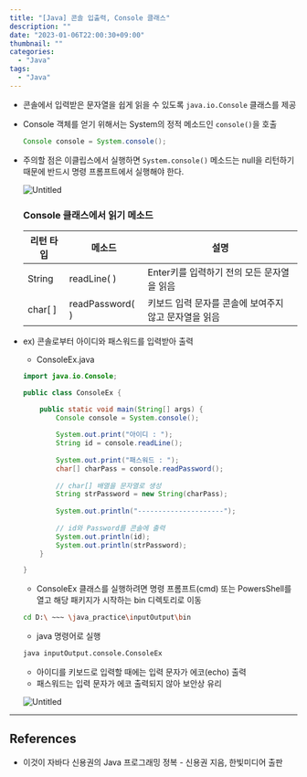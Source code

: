 ```yaml
---
title: "[Java] 콘솔 입출력, Console 클래스"
description: ""
date: "2023-01-06T22:00:30+09:00"
thumbnail: ""
categories:
  - "Java"
tags:
  - "Java"
---
```

<!--more-->

- 콘솔에서 입력받은 문자열을 쉽게 읽을 수 있도록 `java.io.Console` 클래스를 제공
- Console 객체를 얻기 위해서는 System의 정적 메소드인 `console()`을 호출
    
    ```java
    Console console = System.console();
    ```
    
- 주의할 점은 이클립스에서 실행하면 `System.console()` 메소드는 null을 리턴하기 때문에 반드시 명령 프롬프트에서 실행해야 한다.
    
    ![Untitled](/images/lang_java/inputOutput/Console_클래스/Untitled.png)
    
    ### Console 클래스에서 읽기 메소드
    
    | 리턴 타입 | 메소드 | 설명 |
    | --- | --- | --- |
    | String | readLine( ) | Enter키를 입력하기 전의 모든 문자열을 읽음 |
    | char[ ] | readPassword( ) | 키보드 입력 문자를 콘솔에 보여주지 않고 문자열을 읽음 |
- ex) 콘솔로부터 아이디와 패스워드를 입력받아 출력
    - ConsoleEx.java
    
    ```java
    import java.io.Console;
    
    public class ConsoleEx {
    
    	public static void main(String[] args) {
    		Console console = System.console();
    		
    		System.out.print("아이디 : ");
    		String id = console.readLine();
    		
    		System.out.print("패스워드 : ");
    		char[] charPass = console.readPassword();
    		
    		// char[] 배열을 문자열로 생성
    		String strPassword = new String(charPass);
    		
    		System.out.println("---------------------");
    		
    		// id와 Password를 콘솔에 출력
    		System.out.println(id);
    		System.out.println(strPassword);
    	}
    
    }
    ```
    
    - ConsoleEx 클래스를 실행하려면 명령 프롬프트(cmd) 또는 PowersShell를 열고 해당 패키지가 시작하는 bin 디렉토리로 이동
    
    ```bash
    cd D:\ ~~~ \java_practice\inputOutput\bin
    ```
    
    - java 명령어로 실행
    
    ```bash
    java inputOutput.console.ConsoleEx
    ```
    
    - 아이디를 키보드로 입력할 때에는 입력 문자가 에코(echo) 출력
    - 패스워드는 입력 문자가 에코 출력되지 않아 보안상 유리
    
    ![Untitled](/images/lang_java/inputOutput/Console_클래스/Untitled%201.png)
    

---

## References

- 이것이 자바다 신용권의 Java 프로그래밍 정복 - 신용권 지음, 한빛미디어 출판